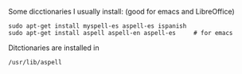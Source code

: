 
Some dicctionaries I usually install:
(good for emacs and LibreOffice)

    sudo apt-get install myspell-es aspell-es ispanish 
    sudo apt-get install aspell aspell-en aspell-es     # for emacs

Ditctionaries are installed in

    /usr/lib/aspell
